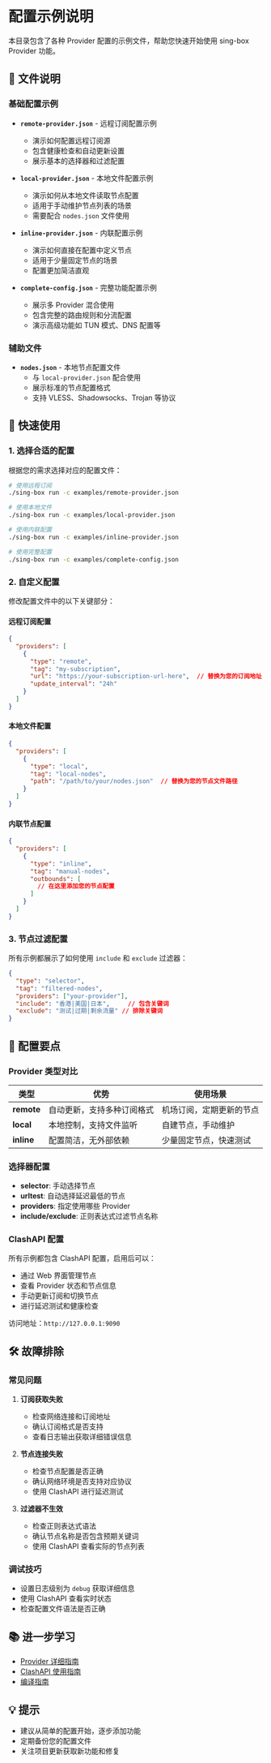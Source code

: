 # 配置示例说明

本目录包含了各种 Provider 配置的示例文件，帮助您快速开始使用 sing-box Provider 功能。

## 📁 文件说明

### 基础配置示例

- **`remote-provider.json`** - 远程订阅配置示例
  - 演示如何配置远程订阅源
  - 包含健康检查和自动更新设置
  - 展示基本的选择器和过滤配置

- **`local-provider.json`** - 本地文件配置示例  
  - 演示如何从本地文件读取节点配置
  - 适用于手动维护节点列表的场景
  - 需要配合 `nodes.json` 文件使用

- **`inline-provider.json`** - 内联配置示例
  - 演示如何直接在配置中定义节点
  - 适用于少量固定节点的场景
  - 配置更加简洁直观

- **`complete-config.json`** - 完整功能配置示例
  - 展示多 Provider 混合使用
  - 包含完整的路由规则和分流配置
  - 演示高级功能如 TUN 模式、DNS 配置等

### 辅助文件

- **`nodes.json`** - 本地节点配置文件
  - 与 `local-provider.json` 配合使用
  - 展示标准的节点配置格式
  - 支持 VLESS、Shadowsocks、Trojan 等协议

## 🚀 快速使用

### 1. 选择合适的配置

根据您的需求选择对应的配置文件：

```bash
# 使用远程订阅
./sing-box run -c examples/remote-provider.json

# 使用本地文件
./sing-box run -c examples/local-provider.json  

# 使用内联配置
./sing-box run -c examples/inline-provider.json

# 使用完整配置
./sing-box run -c examples/complete-config.json
```

### 2. 自定义配置

修改配置文件中的以下关键部分：

#### 远程订阅配置
```json
{
  "providers": [
    {
      "type": "remote",
      "tag": "my-subscription",
      "url": "https://your-subscription-url-here",  // 替换为您的订阅地址
      "update_interval": "24h"
    }
  ]
}
```

#### 本地文件配置
```json
{
  "providers": [
    {
      "type": "local", 
      "tag": "local-nodes",
      "path": "/path/to/your/nodes.json"  // 替换为您的节点文件路径
    }
  ]
}
```

#### 内联节点配置
```json
{
  "providers": [
    {
      "type": "inline",
      "tag": "manual-nodes",
      "outbounds": [
        // 在这里添加您的节点配置
      ]
    }
  ]
}
```

### 3. 节点过滤配置

所有示例都展示了如何使用 `include` 和 `exclude` 过滤器：

```json
{
  "type": "selector",
  "tag": "filtered-nodes",
  "providers": ["your-provider"],
  "include": "香港|美国|日本",     // 包含关键词
  "exclude": "测试|过期|剩余流量" // 排除关键词
}
```

## 🔧 配置要点

### Provider 类型对比

| 类型 | 优势 | 使用场景 |
|------|------|----------|
| **remote** | 自动更新，支持多种订阅格式 | 机场订阅，定期更新的节点 |
| **local** | 本地控制，支持文件监听 | 自建节点，手动维护 |
| **inline** | 配置简洁，无外部依赖 | 少量固定节点，快速测试 |

### 选择器配置

- **selector**: 手动选择节点
- **urltest**: 自动选择延迟最低的节点
- **providers**: 指定使用哪些 Provider
- **include/exclude**: 正则表达式过滤节点名称

### ClashAPI 配置

所有示例都包含 ClashAPI 配置，启用后可以：

- 通过 Web 界面管理节点
- 查看 Provider 状态和节点信息
- 手动更新订阅和切换节点
- 进行延迟测试和健康检查

访问地址：`http://127.0.0.1:9090`

## 🛠️ 故障排除

### 常见问题

1. **订阅获取失败**
   - 检查网络连接和订阅地址
   - 确认订阅格式是否支持
   - 查看日志输出获取详细错误信息

2. **节点连接失败**
   - 检查节点配置是否正确
   - 确认网络环境是否支持对应协议
   - 使用 ClashAPI 进行延迟测试

3. **过滤器不生效**
   - 检查正则表达式语法
   - 确认节点名称是否包含预期关键词
   - 使用 ClashAPI 查看实际的节点列表

### 调试技巧

- 设置日志级别为 `debug` 获取详细信息
- 使用 ClashAPI 查看实时状态
- 检查配置文件语法是否正确

## 📚 进一步学习

- [Provider 详细指南](../docs/provider-guide.md)
- [ClashAPI 使用指南](../docs/clashapi-guide.md)
- [编译指南](../docs/build-guide.md)

## 💡 提示

- 建议从简单的配置开始，逐步添加功能
- 定期备份您的配置文件
- 关注项目更新获取新功能和修复
